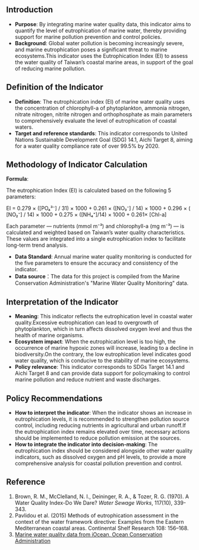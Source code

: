 ## Introduction

- **Purpose**: By integrating marine water quality data, this indicator aims to quantify the level of eutrophication of marine water, thereby providing support for marine pollution prevention and control policies.
- **Background**: Global water pollution is becoming increasingly severe, and marine eutrophication poses a significant threat to marine ecosystems.This indicator uses the Eutrophication Index (EI) to assess the water quality of Taiwan’s coastal marine areas, in support of the goal of reducing marine pollution.

## Definition of the Indicator

- **Definition**: The eutrophication index (EI) of marine water quality uses the concentration of chlorophyll-a of phytoplankton, ammonia nitrogen, nitrate nitrogen, nitrite nitrogen and orthophosphate as main parameters to comprehensively evaluate the level of eutrophication of coastal waters.
- **Target and reference standards**: This indicator corresponds to United Nations Sustainable Development Goal (SDG) 14.1, Aichi Target 8, aiming for a water quality compliance rate of over 99.5% by 2020.

## Methodology of Indicator Calculation

**Formula**:

The eutrophication Index (EI) is calculated based on the following 5 parameters:

EI = 0.279 × ([PO₄³⁻] / 31) × 1000 + 0.261 × ([NO₃⁻] / 14) × 1000 + 0.296 × ( [NO₂⁻] / 14) × 1000 + 0.275 × ([NH₄⁺]/14) × 1000 + 0.261× [Chl-a]

Each parameter — nutrients (mmol m⁻³) and chlorophyll-a (mg m⁻³) — is calculated and weighted based on Taiwan’s water quality characteristics. These values are integrated into a single eutrophication index to facilitate long-term trend analysis.

- **Data Standard**: Annual marine water quality monitoring is conducted for the five parameters to ensure the accuracy and consistency of the indicator.
- **Data source**：The data for this project is compiled from the Marine Conservation Administration's "Marine Water Quality Monitoring" data.

## Interpretation of the Indicator

- **Meaning**: This indicator reflects the eutrophication level in coastal water quality.Excessive eutrophication can lead to overgrowth of phytoplankton, which in turn affects dissolved oxygen level and thus the health of marine organisms.
- **Ecosystem impact**: When the eutrophication level is too high, the occurrence of marine hypoxic zones will increase, leading to a decline in biodiversity.On the contrary, the low eutrophication level indicates good water quality, which is conducive to the stability of marine ecosystems.
- **Policy relevance**: This indicator corresponds to SDGs Target 14.1 and Aichi Target 8 and can provide data support for policymaking to control marine pollution and reduce nutrient and waste discharges.

## Policy Recommendations

- **How to interpret the indicator**: When the indicator shows an increase in eutrophication levels, it is recommended to strengthen pollution source control, including reducing nutrients in agricultural and urban runoff.If the eutrophication index remains elevated over time, necessary actions should be implemented to reduce pollution emission at the sources.
- **How to integrate the indicator into decision-making**: The eutrophication index should be considered alongside other water quality indicators, such as dissolved oxygen and pH levels, to provide a more comprehensive analysis for coastal pollution prevention and control.

## Reference

1. Brown, R. M., McClelland, N. I., Deininger, R. A., & Tozer, R. G. (1970). A Water Quality Index-Do We Dare? _Water Sewage Works_, 117(10), 339-343.
2. Pavlidou et al. (2015) Methods of eutrophication assessment in the context of the water framework directive: Examples from the Eastern Mediterranean coastal areas. Continental Shelf Research 108: 156–168.
3. [Marine water quality data from iOcean, Ocean Conservation Administration](https://iocean.oca.gov.tw/OCA_OceanConservation/PUBLIC/Marine_WaterQuality.aspx)
